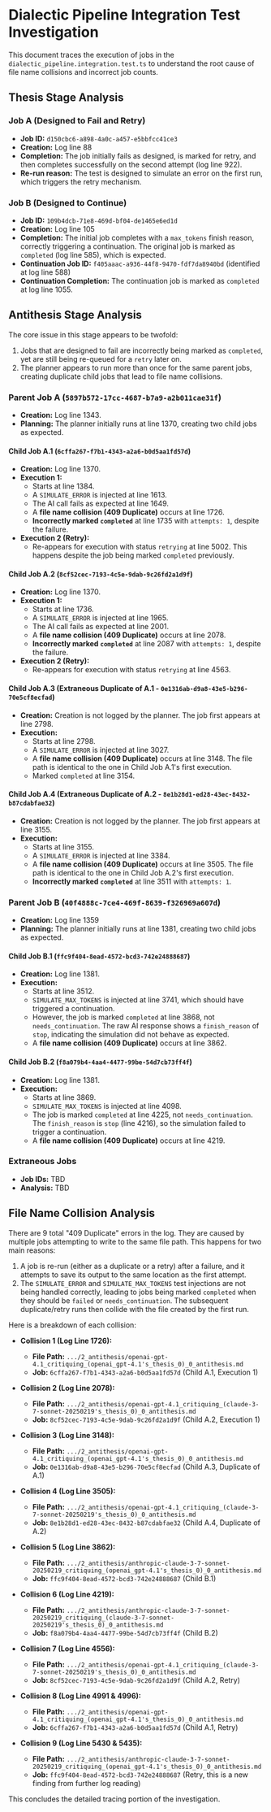 # Dialectic Pipeline Integration Test Investigation

This document traces the execution of jobs in the `dialectic_pipeline.integration.test.ts` to understand the root cause of file name collisions and incorrect job counts.

## Thesis Stage Analysis

### Job A (Designed to Fail and Retry)

- **Job ID:** `d150cbc6-a898-4a0c-a457-e5bbfcc41ce3`
- **Creation:** Log line 88
- **Completion:** The job initially fails as designed, is marked for retry, and then completes successfully on the second attempt (log line 922).
- **Re-run reason:** The test is designed to simulate an error on the first run, which triggers the retry mechanism.

### Job B (Designed to Continue)

- **Job ID:** `109b4dcb-71e8-469d-bf04-de1465e6ed1d`
- **Creation:** Log line 105
- **Completion:** The initial job completes with a `max_tokens` finish reason, correctly triggering a continuation. The original job is marked as `completed` (log line 585), which is expected.
- **Continuation Job ID:** `f405aaac-a936-44f8-9470-fdf7da8940bd` (identified at log line 588)
- **Continuation Completion:** The continuation job is marked as `completed` at log line 1055.

## Antithesis Stage Analysis

The core issue in this stage appears to be twofold:
1.  Jobs that are designed to fail are incorrectly being marked as `completed`, yet are still being re-queued for a `retry` later on.
2.  The planner appears to run more than once for the same parent jobs, creating duplicate child jobs that lead to file name collisions.

### Parent Job A (`5897b572-17cc-4687-b7a9-a2b011cae31f`)

-   **Creation:** Log line 1343.
-   **Planning:** The planner initially runs at line 1370, creating two child jobs as expected.

#### Child Job A.1 (`6cffa267-f7b1-4343-a2a6-b0d5aa1fd57d`)

-   **Creation:** Log line 1370.
-   **Execution 1:**
    -   Starts at line 1384.
    -   A `SIMULATE_ERROR` is injected at line 1613.
    -   The AI call fails as expected at line 1649.
    -   A **file name collision (409 Duplicate)** occurs at line 1726.
    -   **Incorrectly marked `completed`** at line 1735 with `attempts: 1`, despite the failure.
-   **Execution 2 (Retry):**
    -   Re-appears for execution with status `retrying` at line 5002. This happens despite the job being marked `completed` previously.

#### Child Job A.2 (`8cf52cec-7193-4c5e-9dab-9c26fd2a1d9f`)

-   **Creation:** Log line 1370.
-   **Execution 1:**
    -   Starts at line 1736.
    -   A `SIMULATE_ERROR` is injected at line 1965.
    -   The AI call fails as expected at line 2001.
    -   A **file name collision (409 Duplicate)** occurs at line 2078.
    -   **Incorrectly marked `completed`** at line 2087 with `attempts: 1`, despite the failure.
-   **Execution 2 (Retry):**
    -   Re-appears for execution with status `retrying` at line 4563.

#### Child Job A.3 (Extraneous Duplicate of A.1 - `0e1316ab-d9a8-43e5-b296-70e5cf8ecfad`)

-   **Creation:** Creation is not logged by the planner. The job first appears at line 2798.
-   **Execution:**
    -   Starts at line 2798.
    -   A `SIMULATE_ERROR` is injected at line 3027.
    -   A **file name collision (409 Duplicate)** occurs at line 3148. The file path is identical to the one in Child Job A.1's first execution.
    -   Marked `completed` at line 3154.

#### Child Job A.4 (Extraneous Duplicate of A.2 - `8e1b28d1-ed28-43ec-8432-b87cdabfae32`)

-   **Creation:** Creation is not logged by the planner. The job first appears at line 3155.
-   **Execution:**
    -   Starts at line 3155.
    -   A `SIMULATE_ERROR` is injected at line 3384.
    -   A **file name collision (409 Duplicate)** occurs at line 3505. The file path is identical to the one in Child Job A.2's first execution.
    -   **Incorrectly marked `completed`** at line 3511 with `attempts: 1`.

### Parent Job B (`40f4888c-7ce4-469f-8639-f326969a607d`)

-   **Creation:** Log line 1359
-   **Planning:** The planner initially runs at line 1381, creating two child jobs as expected.

#### Child Job B.1 (`ffc9f404-8ead-4572-bcd3-742e24888687`)

-   **Creation:** Log line 1381.
-   **Execution:**
    -   Starts at line 3512.
    -   `SIMULATE_MAX_TOKENS` is injected at line 3741, which should have triggered a continuation.
    -   However, the job is marked `completed` at line 3868, not `needs_continuation`. The raw AI response shows a `finish_reason` of `stop`, indicating the simulation did not behave as expected.
    -   A **file name collision (409 Duplicate)** occurs at line 3862.

#### Child Job B.2 (`f8a079b4-4aa4-4477-99be-54d7cb73ff4f`)

-   **Creation:** Log line 1381.
-   **Execution:**
    -   Starts at line 3869.
    -   `SIMULATE_MAX_TOKENS` is injected at line 4098.
    -   The job is marked `completed` at line 4225, not `needs_continuation`. The `finish_reason` is `stop` (line 4216), so the simulation failed to trigger a continuation.
    -   A **file name collision (409 Duplicate)** occurs at line 4219.

### Extraneous Jobs

- **Job IDs:** TBD
- **Analysis:** TBD

## File Name Collision Analysis

There are 9 total "409 Duplicate" errors in the log. They are caused by multiple jobs attempting to write to the same file path. This happens for two main reasons:
1.  A job is re-run (either as a duplicate or a retry) after a failure, and it attempts to save its output to the same location as the first attempt.
2.  The `SIMULATE_ERROR` and `SIMULATE_MAX_TOKENS` test injections are not being handled correctly, leading to jobs being marked `completed` when they should be `failed` or `needs_continuation`. The subsequent duplicate/retry runs then collide with the file created by the first run.

Here is a breakdown of each collision:

-   **Collision 1 (Log Line 1726):**
    -   **File Path:** `.../2_antithesis/openai-gpt-4.1_critiquing_(openai_gpt-4.1's_thesis_0)_0_antithesis.md`
    -   **Job:** `6cffa267-f7b1-4343-a2a6-b0d5aa1fd57d` (Child A.1, Execution 1)

-   **Collision 2 (Log Line 2078):**
    -   **File Path:** `.../2_antithesis/openai-gpt-4.1_critiquing_(claude-3-7-sonnet-20250219's_thesis_0)_0_antithesis.md`
    -   **Job:** `8cf52cec-7193-4c5e-9dab-9c26fd2a1d9f` (Child A.2, Execution 1)

-   **Collision 3 (Log Line 3148):**
    -   **File Path:** `.../2_antithesis/openai-gpt-4.1_critiquing_(openai_gpt-4.1's_thesis_0)_0_antithesis.md`
    -   **Job:** `0e1316ab-d9a8-43e5-b296-70e5cf8ecfad` (Child A.3, Duplicate of A.1)

-   **Collision 4 (Log Line 3505):**
    -   **File Path:** `.../2_antithesis/openai-gpt-4.1_critiquing_(claude-3-7-sonnet-20250219's_thesis_0)_0_antithesis.md`
    -   **Job:** `8e1b28d1-ed28-43ec-8432-b87cdabfae32` (Child A.4, Duplicate of A.2)

-   **Collision 5 (Log Line 3862):**
    -   **File Path:** `.../2_antithesis/anthropic-claude-3-7-sonnet-20250219_critiquing_(openai_gpt-4.1's_thesis_0)_0_antithesis.md`
    -   **Job:** `ffc9f404-8ead-4572-bcd3-742e24888687` (Child B.1)

-   **Collision 6 (Log Line 4219):**
    -   **File Path:** `.../2_antithesis/anthropic-claude-3-7-sonnet-20250219_critiquing_(claude-3-7-sonnet-20250219's_thesis_0)_0_antithesis.md`
    -   **Job:** `f8a079b4-4aa4-4477-99be-54d7cb73ff4f` (Child B.2)

-   **Collision 7 (Log Line 4556):**
    -   **File Path:** `.../2_antithesis/openai-gpt-4.1_critiquing_(claude-3-7-sonnet-20250219's_thesis_0)_0_antithesis.md`
    -   **Job:** `8cf52cec-7193-4c5e-9dab-9c26fd2a1d9f` (Child A.2, Retry)

-   **Collision 8 (Log Line 4991 & 4996):**
    -   **File Path:** `.../2_antithesis/openai-gpt-4.1_critiquing_(openai_gpt-4.1's_thesis_0)_0_antithesis.md`
    -   **Job:** `6cffa267-f7b1-4343-a2a6-b0d5aa1fd57d` (Child A.1, Retry)

-   **Collision 9 (Log Line 5430 & 5435):**
    -   **File Path:** `.../2_antithesis/anthropic-claude-3-7-sonnet-20250219_critiquing_(openai_gpt-4.1's_thesis_0)_0_antithesis.md`
    -   **Job:** `ffc9f404-8ead-4572-bcd3-742e24888687` (Retry, this is a new finding from further log reading)

This concludes the detailed tracing portion of the investigation.
